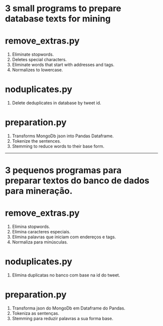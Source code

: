 # 3 small programs to prepare database texts for mining

# remove_extras.py
1. Eliminate stopwords.
2. Deletes special characters.
3. Eliminate words that start with addresses and tags.
4. Normalizes to lowercase.

# noduplicates.py
1. Delete deduplicates in database by tweet id.

# preparation.py
1. Transforms MongoDb json into Pandas Dataframe.
2. Tokenize the sentences.
3. Stemming to reduce words to their base form.


-----------------------------------------------------------------------------


# 3 pequenos programas para preparar textos do banco de dados para mineração.

# remove_extras.py
1. Elimina stopwords.
2. Elimina caracteres especiais.
3. Elimina palavras que iniciam com endereços e tags.
4. Normaliza para minúsculas.

# noduplicates.py
1. Elimina duplicatas no banco com base na id do tweet.

# preparation.py
1. Transforma json do MongoDb em Dataframe do Pandas.
2. Tokeniza as sentenças.
3. Stemming para reduzir palavras a sua forma base. 
